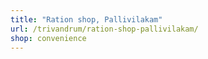 ```yaml
---
title: "Ration shop, Pallivilakam"
url: /trivandrum/ration-shop-pallivilakam/
shop: convenience
---
```

